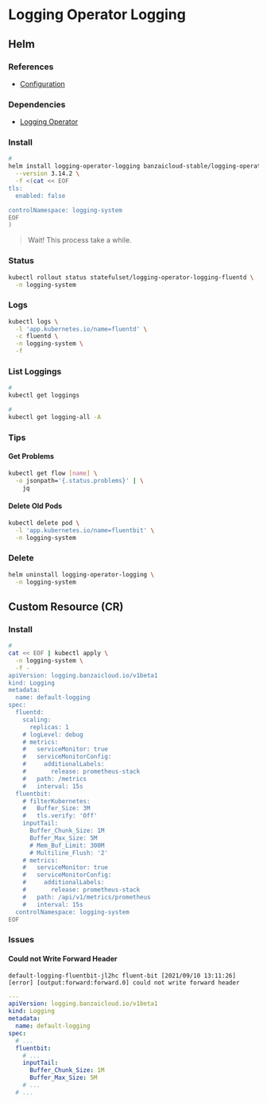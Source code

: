 # Logging Operator Logging

## Helm

### References

- [Configuration](https://github.com/banzaicloud/logging-operator/tree/master/charts/logging-operator-logging#configuration)

### Dependencies

- [Logging Operator](/logging-operator/README.md#helm)

### Install

```sh
#
helm install logging-operator-logging banzaicloud-stable/logging-operator-logging \
  --version 3.14.2 \
  -f <(cat << EOF
tls:
  enabled: false

controlNamespace: logging-system
EOF
)
```

> Wait! This process take a while.

### Status

```sh
kubectl rollout status statefulset/logging-operator-logging-fluentd \
  -n logging-system
```

### Logs

```sh
kubectl logs \
  -l 'app.kubernetes.io/name=fluentd' \
  -c fluentd \
  -n logging-system \
  -f
```

### List Loggings

```sh
#
kubectl get loggings

#
kubectl get logging-all -A
```

### Tips

#### Get Problems

```sh
kubectl get flow [name] \
  -o jsonpath='{.status.problems}' | \
    jq
```

#### Delete Old Pods

```sh
kubectl delete pod \
  -l 'app.kubernetes.io/name=fluentbit' \
  -n logging-system
```

### Delete

```sh
helm uninstall logging-operator-logging \
  -n logging-system
```

## Custom Resource (CR)

### Install

```sh
#
cat << EOF | kubectl apply \
  -n logging-system \
  -f -
apiVersion: logging.banzaicloud.io/v1beta1
kind: Logging
metadata:
  name: default-logging
spec:
  fluentd:
    scaling:
      replicas: 1
    # logLevel: debug
    # metrics:
    #   serviceMonitor: true
    #   serviceMonitorConfig:
    #     additionalLabels:
    #       release: prometheus-stack
    #   path: /metrics
    #   interval: 15s
  fluentbit:
    # filterKubernetes:
    #   Buffer_Size: 3M
    #   tls.verify: 'Off'
    inputTail:
      Buffer_Chunk_Size: 1M
      Buffer_Max_Size: 5M
      # Mem_Buf_Limit: 300M
      # Multiline_Flush: '2'
    # metrics:
    #   serviceMonitor: true
    #   serviceMonitorConfig:
    #     additionalLabels:
    #       release: prometheus-stack
    #   path: /api/v1/metrics/prometheus
    #   interval: 15s
  controlNamespace: logging-system
EOF
```

### Issues

#### Could not Write Forward Header

```log
default-logging-fluentbit-jl2hc fluent-bit [2021/09/10 13:11:26] [error] [output:forward:forward.0] could not write forward header
```

```yml
---
apiVersion: logging.banzaicloud.io/v1beta1
kind: Logging
metadata:
  name: default-logging
spec:
  # ...
  fluentbit:
    # ...
    inputTail:
      Buffer_Chunk_Size: 1M
      Buffer_Max_Size: 5M
    # ...
  # ...
```
